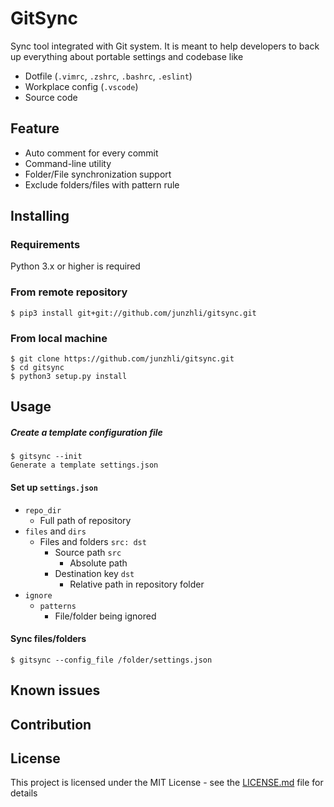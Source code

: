 # GitSync
Sync tool integrated with Git system. It is meant to help developers to back up everything about portable settings and codebase like 
* Dotfile (`.vimrc`, `.zshrc`, `.bashrc`, `.eslint`)
* Workplace config (`.vscode`)
* Source code

## Feature
* Auto comment for every commit
* Command-line utility
* Folder/File synchronization support
* Exclude folders/files with pattern rule

## Installing
### Requirements
Python 3.x or higher is required
### From remote repository
```shell
$ pip3 install git+git://github.com/junzhli/gitsync.git
```
### From local machine
```shell
$ git clone https://github.com/junzhli/gitsync.git
$ cd gitsync
$ python3 setup.py install
```

## Usage
##### Create a template configuration file
```shell
$ gitsync --init
Generate a template settings.json
```

#### Set up `settings.json`
* `repo_dir`
  * Full path of repository
* `files` and `dirs`
  * Files and folders `src: dst`
    * Source path `src`
      * Absolute path
    * Destination key `dst`
      * Relative path in repository folder
* `ignore`
  * `patterns`
    * File/folder being ignored

#### Sync files/folders
```shell
$ gitsync --config_file /folder/settings.json
```

## Known issues

## Contribution

## License
This project is licensed under the MIT License - see the [LICENSE.md](LICENSE) file for details